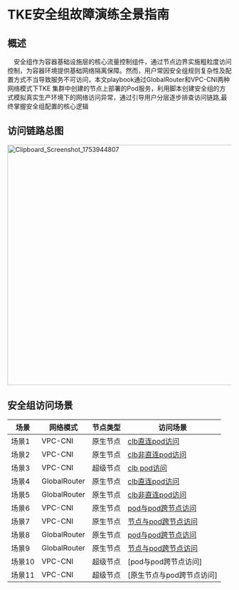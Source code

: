 # TKE安全组故障演练全景指南
## 概述
&emsp;安全组作为容器基础设施层的核心流量控制组件，通过节点边界实施粗粒度访问控制，为容器环境提供基础网络隔离保障。然而，用户常因安全组规则复杂性及配置方式不当导致服务不可访问，本文playbook通过GlobalRouter和VPC-CNI两种网络模式下TKE 集群中创建的节点上部署的Pod服务，利用脚本创建安全组的方式模拟真实生产环境下的网络访问异常，通过引导用户分层逐步排查访问链路,最终掌握安全组配置的核心逻辑
## 访问链路总图
[<img width="762" height="539" alt="Clipboard_Screenshot_1753944807" src="https://github.com/user-attachments/assets/b7754ffa-5913-4a7e-a364-f63bad206ead" />
](./image/flowchart.md)
## 安全组访问场景
| 场景            | 网络模式         |节点类型 |访问场景|
|----------------|----------------|------|--|
| 场景1   | VPC-CNI   |原生节点|[clb直连pod访问](./VPC-CNI_clb_Direct_ClientAccessPod)|
| 场景2  | VPC-CNI      |原生节点|[clb非直连pod访问](./VPC-CNI_clb_non_Direct_ClientAccessPod)|
| 场景3  | VPC-CNI   |超级节点|[clb pod访问]()|
| 场景4  | GlobalRouter  |  原生节点|[clb直连pod访问](./GlobalRouter_clb_Direct_ClientAccessPod)|
| 场景5  | GlobalRouter  |   原生节点|[clb非直连pod访问](./GlobalRouter_clb_non_Direct_ClientAccessPod)|
|场景6 |VPC-CNI|原生节点|[pod与pod跨节点访问](./VPC-CNI_PodAccessPod)|
|场景7 |VPC-CNI|原生节点|[节点与pod跨节点访问](./VPC-CNI_NodeAccessPod)|
|场景8 |GlobalRouter |原生节点|[pod与pod跨节点访问](./GlobalRouter_PodAccessPod)|
|场景9 |GlobalRouter |原生节点|[节点与pod跨节点访问](./GlobalRouter_NodeAccessPod)|
|场景10 |VPC-CNI|超级节点|[pod与pod跨节点访问]|
|场景11 |VPC-CNI|超级节点|[原生节点与pod跨节点访问]|

